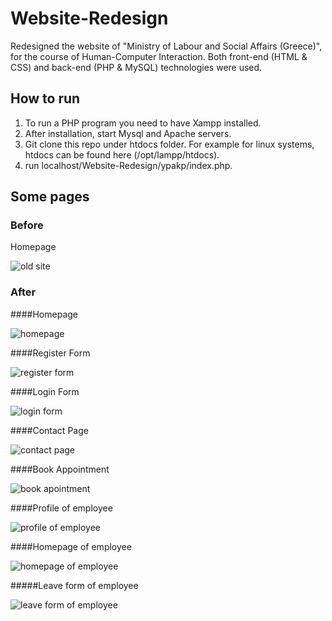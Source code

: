# Website-Redesign
Redesigned the website of "Ministry of Labour and Social Affairs (Greece)", for the course of Human-Computer Interaction. Both front-end (HTML &amp; CSS) and back-end (PHP &amp; MySQL) technologies were used.

## How to run
1. To run a PHP program you need to have Xampp installed. 
2. After installation, start Mysql and Apache servers. 
3. Git clone this repo under htdocs folder. For example for linux systems, htdocs can be found here (/opt/lampp/htdocs).
4. run localhost/Website-Redesign/ypakp/index.php.

## Some pages

### Before
Homepage

![old site](https://i.ibb.co/g3gJ3Qp/site-before.png)

### After

####Homepage

![homepage](https://i.ibb.co/4KhFmmN/home.png)

####Register Form

![register form](https://i.ibb.co/GC1CXCb/register.png)

####Login Form

![login form](https://i.ibb.co/p18PdXM/login.png)

####Contact Page

![contact page](https://i.ibb.co/xsZCghg/contact.png)

####Book Appointment

![book apointment](https://i.ibb.co/ZzJfbGC/book-appointment.png)

####Profile of employee

![profile of employee](https://i.ibb.co/p1KNPkj/profile.png)

####Homepage of employee

![homepage of employee](https://i.ibb.co/VQT3XnF/employer.png)

#####Leave form of employee

![leave form of employee](https://i.ibb.co/3WjzGbt/leave-form.png)
